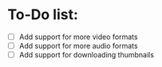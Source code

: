 # **To-Do list:** 

- [ ] Add support for more video formats
- [ ] Add support for more audio formats
- [ ] Add support for downloading thumbnails
